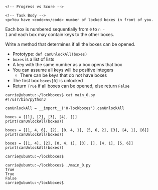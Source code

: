 <div class="panel-body">
    <span id="user_id" data-id="4547"></span>

    <!-- Progress vs Score -->

    <!-- Task Body -->
    <p>You have <code>n</code> number of locked boxes in front of you. 
Each box is numbered sequentially from <code>0</code> to <code>n - 1</code> and each box may contain keys to the other boxes. </p>

<p>Write a method that determines if all the boxes can be opened.</p>

<ul>
<li>Prototype: <code>def canUnlockAll(boxes)</code></li>
<li><code>boxes</code> is a list of lists</li>
<li>A key with the same number as a box opens that box</li>
<li>You can assume all keys will be positive integers

<ul>
<li>There can be keys that do not have boxes</li>
</ul></li>
<li>The first box <code>boxes[0]</code> is unlocked</li>
<li>Return <code>True</code> if all boxes can be opened, else return <code>False</code></li>
</ul>

<pre><code>carrie@ubuntu:~/lockboxes$ cat main_0.py
#!/usr/bin/python3

canUnlockAll = __import__('0-lockboxes').canUnlockAll

boxes = [[1], [2], [3], [4], []]
print(canUnlockAll(boxes))

boxes = [[1, 4, 6], [2], [0, 4, 1], [5, 6, 2], [3], [4, 1], [6]]
print(canUnlockAll(boxes))

boxes = [[1, 4], [2], [0, 4, 1], [3], [], [4, 1], [5, 6]]
print(canUnlockAll(boxes))

carrie@ubuntu:~/lockboxes$
</code></pre>

<pre><code>carrie@ubuntu:~/lockboxes$ ./main_0.py
True
True
False
carrie@ubuntu:~/lockboxes$
</code></pre>

  </div>